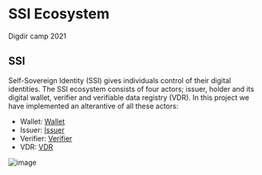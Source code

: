 # SSI Ecosystem 
Digdir camp 2021

## SSI
Self-Sovereign Identity (SSI) gives individuals control of their digital identities. The SSI ecosystem consists of four actors; issuer, holder and its digital wallet, verifier and verifiable data registry (VDR). In this project we have implemented an alterantive of all these actors: 
- Wallet: [Wallet](https://github.com/felleslosninger/digdir-camp-2021-VC/tree/main/wallet/wallet-app)
- Issuer: [Issuer](https://github.com/felleslosninger/digdir-camp-2021-VC/tree/main/issuer)
- Verifier: [Verifier](https://github.com/felleslosninger/digdir-camp-2021-VC/tree/main/verfier)
- VDR: [VDR](https://github.com/felleslosninger/digdir-camp-2021-VC/blob/wallet-readme/issuer/src/main/resources/PublicKeyFile.json)

![image](https://www.w3.org/TR/vc-data-model/diagrams/ecosystem.svg)
